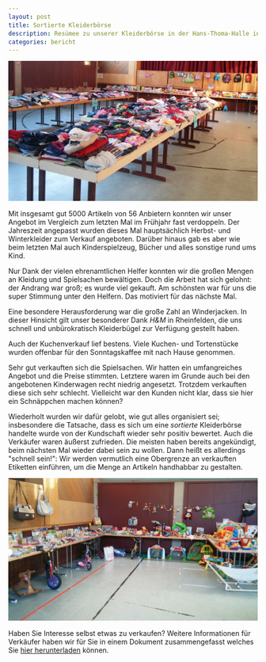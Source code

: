 ```yaml
---
layout: post
title: Sortierte Kleiderbörse
description: Resümee zu unserer Kleiderbörse in der Hans-Thoma-Halle in Rheinfelden/Warmbach am 15. Oktober 2017.
categories: bericht
---
```


![Sortierte Kleidung](/images/20171014_165432.jpg "Sortierte Kleidung an der Kleidebörse")

Mit insgesamt gut 5000 Artikeln von 56 Anbietern konnten wir unser Angebot im Vergleich zum letzten Mal im Frühjahr fast verdoppeln.
Der Jahreszeit angepasst wurden dieses Mal hauptsächlich Herbst- und Winterkleider zum Verkauf angeboten. Darüber hinaus gab es aber wie beim letzten Mal auch Kinderspielzeug, Bücher und alles sonstige rund ums Kind.

Nur Dank der vielen ehrenamtlichen Helfer konnten wir die großen Mengen an Kleidung und Spielsachen bewältigen. Doch die Arbeit hat sich gelohnt: der Andrang war groß; es wurde viel gekauft.
Am schönsten war für uns die super Stimmung unter den Helfern. Das motiviert für das nächste Mal.

Eine besondere Herausforderung war die große Zahl an Winderjacken. In dieser Hinsicht gilt unser besonderer Dank _H&M_ in Rheinfelden, die uns schnell und unbürokratisch Kleiderbügel zur Verfügung gestellt haben.

Auch der Kuchenverkauf lief bestens. Viele Kuchen- und Tortenstücke wurden offenbar für den Sonntagskaffee mit nach Hause genommen. 

Sehr gut verkauften sich die Spielsachen. Wir hatten ein umfangreiches Angebot und die Preise stimmten.
Letztere waren im Grunde auch bei den angebotenen Kinderwagen recht niedrig angesetzt. Trotzdem verkauften diese sich sehr schlecht. Vielleicht war den Kunden nicht klar, dass sie hier ein Schnäppchen machen können?

Wiederholt wurden wir dafür gelobt, wie gut alles organisiert sei; insbesondere die Tatsache, dass es sich um eine _sortierte_ Kleiderbörse handelte wurde von der Kundschaft wieder sehr positiv bewertet. 
Auch die Verkäufer waren äußerst zufrieden. Die meisten haben bereits angekündigt, beim nächsten Mal wieder dabei sein zu wollen.
Dann heißt es allerdings "schnell sein!": Wir werden vermutlich eine Obergrenze an verkauften Etiketten einführen, um die Menge an Artikeln handhabbar zu gestalten.

![Spielsachen](/images/20171014_165514.jpg "Die Spielwarenabteilung der Kleidebörse")

Haben Sie Interesse selbst etwas zu verkaufen?
Weitere Informationen für Verkäufer haben wir für Sie in einem Dokument zusammengefasst welches Sie [hier herunterladen](/docs/Kleiderboerse_Teilnehmerinfo.pdf) können.
